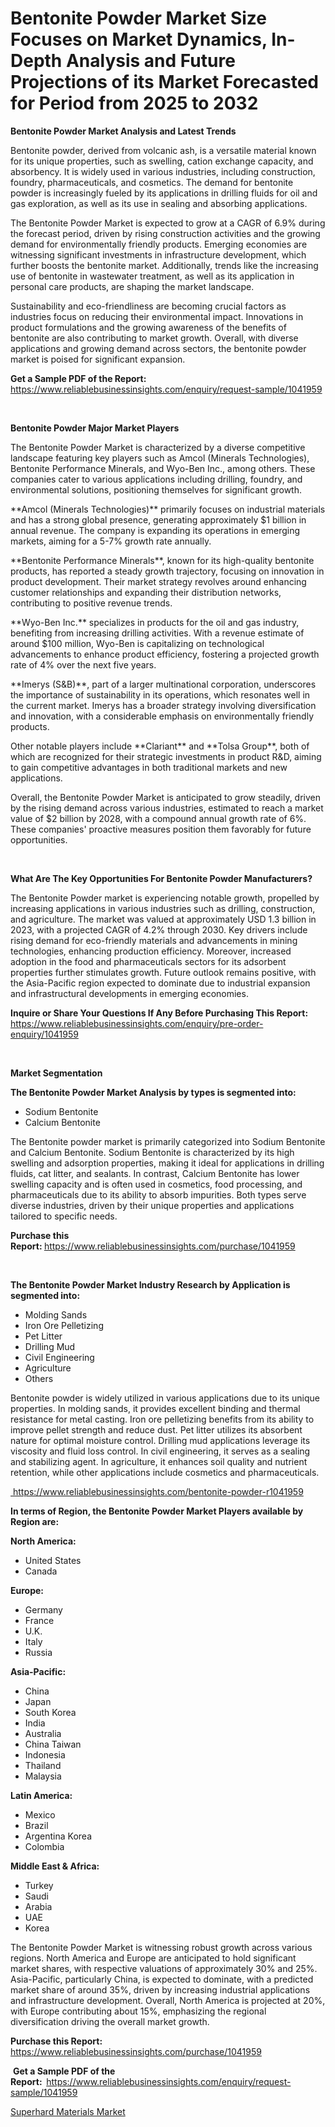 <p><h1>Bentonite Powder Market Size Focuses on Market Dynamics, In-Depth Analysis and Future Projections of its Market Forecasted for Period from 2025 to 2032</h1></p><p><strong>Bentonite Powder Market Analysis and Latest Trends</strong></p>
<p><p>Bentonite powder, derived from volcanic ash, is a versatile material known for its unique properties, such as swelling, cation exchange capacity, and absorbency. It is widely used in various industries, including construction, foundry, pharmaceuticals, and cosmetics. The demand for bentonite powder is increasingly fueled by its applications in drilling fluids for oil and gas exploration, as well as its use in sealing and absorbing applications.</p><p>The Bentonite Powder Market is expected to grow at a CAGR of 6.9% during the forecast period, driven by rising construction activities and the growing demand for environmentally friendly products. Emerging economies are witnessing significant investments in infrastructure development, which further boosts the bentonite market. Additionally, trends like the increasing use of bentonite in wastewater treatment, as well as its application in personal care products, are shaping the market landscape.</p><p>Sustainability and eco-friendliness are becoming crucial factors as industries focus on reducing their environmental impact. Innovations in product formulations and the growing awareness of the benefits of bentonite are also contributing to market growth. Overall, with diverse applications and growing demand across sectors, the bentonite powder market is poised for significant expansion.</p></p>
<p><strong>Get a Sample PDF of the Report:&nbsp;</strong> <a href="https://www.reliablebusinessinsights.com/enquiry/request-sample/1041959?utm_campaign=2318&utm_medium=2&utm_source=Github&utm_content=ia&utm_term=31032025&utm_id=bentonite-powder">https://www.reliablebusinessinsights.com/enquiry/request-sample/1041959</a></p>
<p>&nbsp;</p>
<p><strong>Bentonite Powder Major Market Players</strong></p>
<p><p>The Bentonite Powder Market is characterized by a diverse competitive landscape featuring key players such as Amcol (Minerals Technologies), Bentonite Performance Minerals, and Wyo-Ben Inc., among others. These companies cater to various applications including drilling, foundry, and environmental solutions, positioning themselves for significant growth.</p><p>**Amcol (Minerals Technologies)** primarily focuses on industrial materials and has a strong global presence, generating approximately $1 billion in annual revenue. The company is expanding its operations in emerging markets, aiming for a 5-7% growth rate annually.</p><p>**Bentonite Performance Minerals**, known for its high-quality bentonite products, has reported a steady growth trajectory, focusing on innovation in product development. Their market strategy revolves around enhancing customer relationships and expanding their distribution networks, contributing to positive revenue trends.</p><p>**Wyo-Ben Inc.** specializes in products for the oil and gas industry, benefiting from increasing drilling activities. With a revenue estimate of around $100 million, Wyo-Ben is capitalizing on technological advancements to enhance product efficiency, fostering a projected growth rate of 4% over the next five years.</p><p>**Imerys (S&B)**, part of a larger multinational corporation, underscores the importance of sustainability in its operations, which resonates well in the current market. Imerys has a broader strategy involving diversification and innovation, with a considerable emphasis on environmentally friendly products.</p><p>Other notable players include **Clariant** and **Tolsa Group**, both of which are recognized for their strategic investments in product R&D, aiming to gain competitive advantages in both traditional markets and new applications.</p><p>Overall, the Bentonite Powder Market is anticipated to grow steadily, driven by the rising demand across various industries, estimated to reach a market value of $2 billion by 2028, with a compound annual growth rate of 6%. These companies' proactive measures position them favorably for future opportunities.</p></p>
<p>&nbsp;</p>
<p><strong>What Are The Key Opportunities For Bentonite Powder Manufacturers?</strong></p>
<p><p>The Bentonite Powder market is experiencing notable growth, propelled by increasing applications in various industries such as drilling, construction, and agriculture. The market was valued at approximately USD 1.3 billion in 2023, with a projected CAGR of 4.2% through 2030. Key drivers include rising demand for eco-friendly materials and advancements in mining technologies, enhancing production efficiency. Moreover, increased adoption in the food and pharmaceuticals sectors for its adsorbent properties further stimulates growth. Future outlook remains positive, with the Asia-Pacific region expected to dominate due to industrial expansion and infrastructural developments in emerging economies.</p></p>
<p><strong>Inquire or Share Your Questions If Any Before Purchasing This Report:</strong> <a href="https://www.reliablebusinessinsights.com/enquiry/pre-order-enquiry/1041959?utm_campaign=2318&utm_medium=2&utm_source=Github&utm_content=ia&utm_term=31032025&utm_id=bentonite-powder">https://www.reliablebusinessinsights.com/enquiry/pre-order-enquiry/1041959</a></p>
<p>&nbsp;</p>
<p><strong>Market Segmentation</strong></p>
<p><strong>The Bentonite Powder Market Analysis by types is segmented into:</strong></p>
<p><ul><li>Sodium Bentonite</li><li>Calcium Bentonite</li></ul></p>
<p><p>The Bentonite powder market is primarily categorized into Sodium Bentonite and Calcium Bentonite. Sodium Bentonite is characterized by its high swelling and adsorption properties, making it ideal for applications in drilling fluids, cat litter, and sealants. In contrast, Calcium Bentonite has lower swelling capacity and is often used in cosmetics, food processing, and pharmaceuticals due to its ability to absorb impurities. Both types serve diverse industries, driven by their unique properties and applications tailored to specific needs.</p></p>
<p><strong>Purchase this Report:&nbsp;</strong><a href="https://www.reliablebusinessinsights.com/purchase/1041959?utm_campaign=2318&utm_medium=2&utm_source=Github&utm_content=ia&utm_term=31032025&utm_id=bentonite-powder">https://www.reliablebusinessinsights.com/purchase/1041959</a></p>
<p>&nbsp;</p>
<p><strong>The Bentonite Powder Market Industry Research by Application is segmented into:</strong></p>
<p><ul><li>Molding Sands</li><li>Iron Ore Pelletizing</li><li>Pet Litter</li><li>Drilling Mud</li><li>Civil Engineering</li><li>Agriculture</li><li>Others</li></ul></p>
<p><p>Bentonite powder is widely utilized in various applications due to its unique properties. In molding sands, it provides excellent binding and thermal resistance for metal casting. Iron ore pelletizing benefits from its ability to improve pellet strength and reduce dust. Pet litter utilizes its absorbent nature for optimal moisture control. Drilling mud applications leverage its viscosity and fluid loss control. In civil engineering, it serves as a sealing and stabilizing agent. In agriculture, it enhances soil quality and nutrient retention, while other applications include cosmetics and pharmaceuticals.</p></p>
<p><a href="https://www.reliablebusinessinsights.com/bentonite-powder-r1041959?utm_campaign=2318&utm_medium=2&utm_source=Github&utm_content=ia&utm_term=31032025&utm_id=bentonite-powder">&nbsp;https://www.reliablebusinessinsights.com/bentonite-powder-r1041959</a></p>
<p><strong>In terms of Region, the Bentonite Powder Market Players available by Region are:</strong></p>
<p>
    <p> <strong> North America: </strong>
        <ul>
            <li>United States</li>
            <li>Canada</li>
        </ul>
        </p> 
    <p> <strong> Europe: </strong>
        <ul>
            <li>Germany</li>
            <li>France</li>
            <li>U.K.</li>
            <li>Italy</li>
            <li>Russia</li>
        </ul>
        </p> 
    <p> <strong> Asia-Pacific: </strong>
        <ul>
            <li>China</li>
            <li>Japan</li>
            <li>South Korea</li>
            <li>India</li>
            <li>Australia</li>
            <li>China Taiwan</li>
            <li>Indonesia</li>
            <li>Thailand</li>
            <li>Malaysia</li>
        </ul>
        </p> 
    <p> <strong> Latin America: </strong>
        <ul>
            <li>Mexico</li>
            <li>Brazil</li>
            <li>Argentina Korea</li>
            <li>Colombia</li>
        </ul>
        </p> 
    <p> <strong> Middle East & Africa: </strong>
        <ul>
            <li>Turkey</li>
            <li>Saudi</li>
            <li>Arabia</li>
            <li>UAE</li>
            <li>Korea</li>
        </ul>
    </p>
    </p>
<p><p>The Bentonite Powder Market is witnessing robust growth across various regions. North America and Europe are anticipated to hold significant market shares, with respective valuations of approximately 30% and 25%. Asia-Pacific, particularly China, is expected to dominate, with a predicted market share of around 35%, driven by increasing industrial applications and infrastructure development. Overall, North America is projected at 20%, with Europe contributing about 15%, emphasizing the regional diversification driving the overall market growth.</p></p>
<p><strong>Purchase this Report: </strong><a href="https://www.reliablebusinessinsights.com/purchase/1041959?utm_campaign=2318&utm_medium=2&utm_source=Github&utm_content=ia&utm_term=31032025&utm_id=bentonite-powder">https://www.reliablebusinessinsights.com/purchase/1041959</a></p>
<p>&nbsp;<strong>Get a Sample PDF of the Report:&nbsp;&nbsp;</strong><a href="https://www.reliablebusinessinsights.com/enquiry/request-sample/1041959?utm_campaign=2318&utm_medium=2&utm_source=Github&utm_content=ia&utm_term=31032025&utm_id=bentonite-powder">https://www.reliablebusinessinsights.com/enquiry/request-sample/1041959</a></p>
<p><strong></strong></p>
<p><p><a href="https://github.com/AlisaRowe24/Market-Research-Report-List-2/blob/main/superhard-materials-market.md?utm_campaign=2318&utm_medium=2&utm_source=Github&utm_content=ia&utm_term=31032025&utm_id=bentonite-powder">Superhard Materials Market</a></p></p>